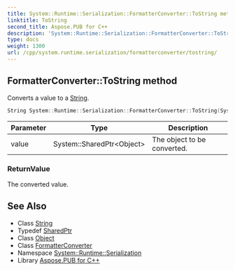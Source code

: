 ```yaml
---
title: System::Runtime::Serialization::FormatterConverter::ToString method
linktitle: ToString
second_title: Aspose.PUB for C++
description: 'System::Runtime::Serialization::FormatterConverter::ToString method. Converts a value to a String in C++.'
type: docs
weight: 1300
url: /cpp/system.runtime.serialization/formatterconverter/tostring/
---
```

## FormatterConverter::ToString method


Converts a value to a [String](../../../system/string/).

```cpp
String System::Runtime::Serialization::FormatterConverter::ToString(System::SharedPtr<Object> value) override
```


| Parameter | Type | Description |
| --- | --- | --- |
| value | System::SharedPtr\<Object\> | The object to be converted. |

### ReturnValue

The converted value.

## See Also

* Class [String](../../../system/string/)
* Typedef [SharedPtr](../../../system/sharedptr/)
* Class [Object](../../../system/object/)
* Class [FormatterConverter](../)
* Namespace [System::Runtime::Serialization](../../)
* Library [Aspose.PUB for C++](../../../)
